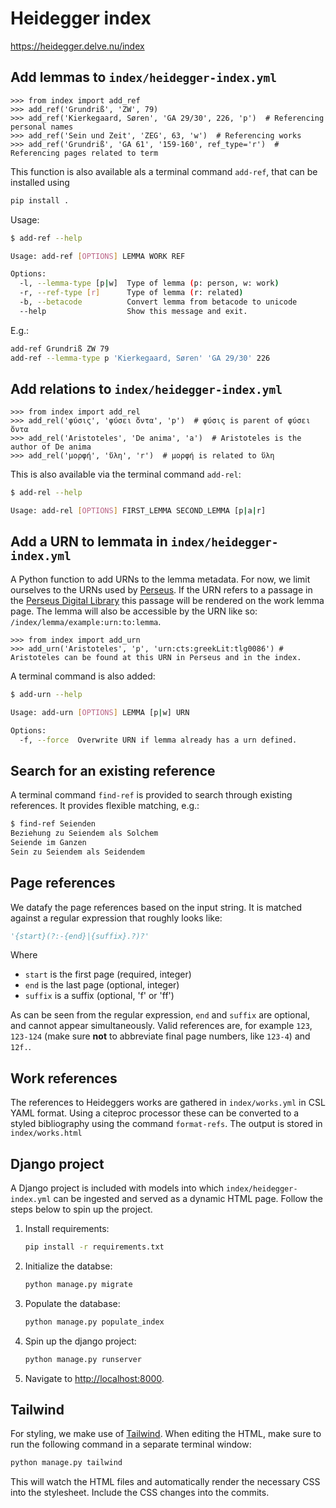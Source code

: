 # Heidegger index

<https://heidegger.delve.nu/index>

## Add lemmas to `index/heidegger-index.yml`

```pycon
>>> from index import add_ref
>>> add_ref('Grundriß', 'ZW', 79)
>>> add_ref('Kierkegaard, Søren', 'GA 29/30', 226, 'p')  # Referencing personal names
>>> add_ref('Sein und Zeit', 'ZEG', 63, 'w')  # Referencing works
>>> add_ref('Grundriß', 'GA 61', '159-160', ref_type='r')  # Referencing pages related to term
```

This function is also available als a terminal command `add-ref`, that can be installed using

```sh
pip install .
```

Usage:

```sh
$ add-ref --help

Usage: add-ref [OPTIONS] LEMMA WORK REF

Options:
  -l, --lemma-type [p|w]  Type of lemma (p: person, w: work)
  -r, --ref-type [r]      Type of lemma (r: related)
  -b, --betacode          Convert lemma from betacode to unicode
  --help                  Show this message and exit.
```

E.g.:

```sh
add-ref Grundriß ZW 79
add-ref --lemma-type p 'Kierkegaard, Søren' 'GA 29/30' 226
```

## Add relations to `index/heidegger-index.yml`

```pycon
>>> from index import add_rel
>>> add_rel('φύσις', 'φύσει ὄντα', 'p')  # φύσις is parent of φύσει ὄντα
>>> add_rel('Aristoteles', 'De anima', 'a')  # Aristoteles is the author of De anima
>>> add_rel('μορφή', 'ὕλη', 'r')  # μορφή is related to ὕλη
```

This is also available via the terminal command `add-rel`:

```sh
$ add-rel --help

Usage: add-rel [OPTIONS] FIRST_LEMMA SECOND_LEMMA [p|a|r]
```

## Add a URN to lemmata in `index/heidegger-index.yml`

A Python function to add URNs to the lemma metadata. For now, we limit ourselves to the URNs used by [Perseus](https://scaife.perseus.org/). If the URN refers to a passage in the [Perseus Digital Library](https://scaife.perseus.org/) this passage will be rendered on the work lemma page. The lemma will also be accessible by the URN like so: `/index/lemma/example:urn:to:lemma`.

```pycon
>>> from index import add_urn
>>> add_urn('Aristoteles', 'p', 'urn:cts:greekLit:tlg0086') # Aristoteles can be found at this URN in Perseus and in the index.
```

A terminal command is also added:

```sh
$ add-urn --help

Usage: add-urn [OPTIONS] LEMMA [p|w] URN

Options:
  -f, --force  Overwrite URN if lemma already has a urn defined.
```

## Search for an existing reference

A terminal command `find-ref` is provided to search through existing references. It provides flexible matching, e.g.:

```sh
$ find-ref Seienden
Beziehung zu Seiendem als Solchem
Seiende im Ganzen
Sein zu Seiendem als Seidendem
```

## Page references

We datafy the page references based on the input string. It is matched against a regular expression that roughly looks like:

```python
'{start}(?:-{end}|{suffix}.?)?'
```

Where

- `start` is the first page (required, integer)
- `end` is the last page (optional, integer)
- `suffix` is a suffix (optional, 'f' or 'ff')

As can be seen from the regular expression, `end` and `suffix` are optional, and cannot appear simultaneously. Valid references are, for example `123`, `123-124` (make sure **not** to abbreviate final page numbers, like `123-4`) and `12f.`.

## Work references

The references to Heideggers works are gathered in `index/works.yml` in CSL YAML format. Using a citeproc processor these can be converted to a styled bibliography using the command `format-refs`. The output is stored in `index/works.html`

## Django project

A Django project is included with models into which `index/heidegger-index.yml` can be ingested and served as a dynamic HTML page. Follow the steps below to spin up the project.

1. Install requirements:

   ```sh
   pip install -r requirements.txt
   ```

2. Initialize the databse:

   ```sh
   python manage.py migrate
   ```

3. Populate the database:

   ```sh
   python manage.py populate_index
   ```

4. Spin up the django project:

   ```sh
   python manage.py runserver
   ```

5. Navigate to <http://localhost:8000>.

## Tailwind

For styling, we make use of [Tailwind](https://tailwindcss.com). When editing the HTML, make sure to run the following command in a separate terminal window:

```sh
python manage.py tailwind
```

This will watch the HTML files and automatically render the necessary CSS into the stylesheet. Include the CSS changes into the commits.
